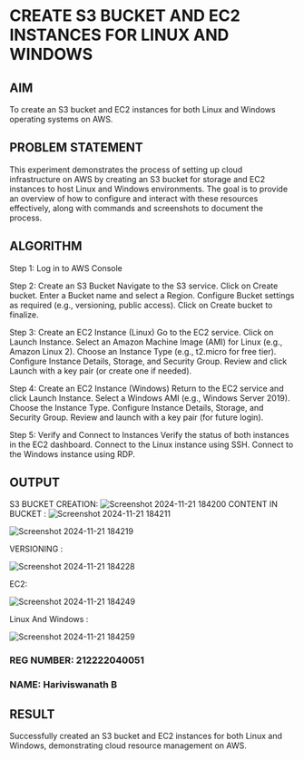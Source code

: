  # CREATE S3 BUCKET AND EC2 INSTANCES FOR LINUX AND WINDOWS
  ## AIM
   To create an S3 bucket and EC2 instances for both Linux and Windows operating systems on AWS.

## PROBLEM STATEMENT
   This experiment demonstrates the process of setting up cloud infrastructure on AWS by creating an S3 bucket for storage and EC2 instances to host Linux and Windows environments. The goal is to provide an overview of how to configure and interact with these resources effectively, along with commands and screenshots to document the process.

## ALGORITHM
Step 1: Log in to AWS Console

Step 2: Create an S3 Bucket
Navigate to the S3 service.
Click on Create bucket.
Enter a Bucket name and select a Region.
Configure Bucket settings as required (e.g., versioning, public access).
Click on Create bucket to finalize.

Step 3: Create an EC2 Instance (Linux)
Go to the EC2 service.
Click on Launch Instance.
Select an Amazon Machine Image (AMI) for Linux (e.g., Amazon Linux 2).
Choose an Instance Type (e.g., t2.micro for free tier).
Configure Instance Details, Storage, and Security Group.
Review and click Launch with a key pair (or create one if needed).

Step 4: Create an EC2 Instance (Windows)
Return to the EC2 service and click Launch Instance.
Select a Windows AMI (e.g., Windows Server 2019).
Choose the Instance Type.
Configure Instance Details, Storage, and Security Group.
Review and launch with a key pair (for future login).

Step 5: Verify and Connect to Instances
Verify the status of both instances in the EC2 dashboard.
Connect to the Linux instance using SSH.
Connect to the Windows instance using RDP.

## OUTPUT
S3 BUCKET CREATION:
![Screenshot 2024-11-21 184200](https://github.com/user-attachments/assets/780d73e3-cfb7-4985-b331-f6705f9e2c6e)
CONTENT IN BUCKET :
![Screenshot 2024-11-21 184211](https://github.com/user-attachments/assets/ea7cdc4a-6d3d-4314-9ea2-e2e50cd71603)

![Screenshot 2024-11-21 184219](https://github.com/user-attachments/assets/079aa3b9-f6bc-4739-ba29-d8d0a82b4aa1)

VERSIONING :

![Screenshot 2024-11-21 184228](https://github.com/user-attachments/assets/c786aa14-f0aa-45c6-a60d-3779da4660f5)

EC2:

![Screenshot 2024-11-21 184249](https://github.com/user-attachments/assets/d5d3fd94-cd51-4c66-b949-d351d80c4d53)

Linux And Windows :

![Screenshot 2024-11-21 184259](https://github.com/user-attachments/assets/f4b60b2f-b632-4224-90c9-aef6bc81e8f7)





### REG NUMBER: 212222040051
### NAME: Hariviswanath B
 
## RESULT
 Successfully created an S3 bucket and EC2 instances for both Linux and Windows, demonstrating cloud resource management on AWS.

  


